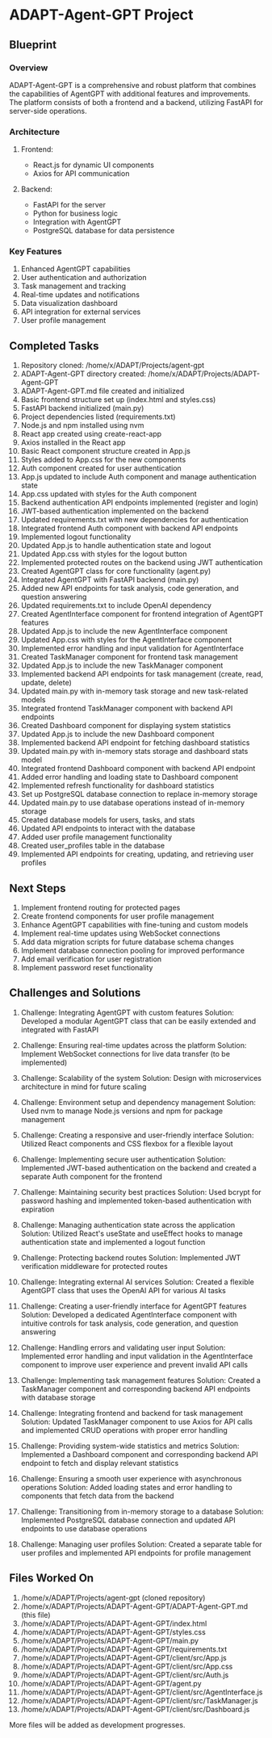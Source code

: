 # ADAPT-Agent-GPT Project

## Blueprint

### Overview
ADAPT-Agent-GPT is a comprehensive and robust platform that combines the capabilities of AgentGPT with additional features and improvements. The platform consists of both a frontend and a backend, utilizing FastAPI for server-side operations.

### Architecture
1. Frontend:
   - React.js for dynamic UI components
   - Axios for API communication

2. Backend:
   - FastAPI for the server
   - Python for business logic
   - Integration with AgentGPT
   - PostgreSQL database for data persistence

### Key Features
1. Enhanced AgentGPT capabilities
2. User authentication and authorization
3. Task management and tracking
4. Real-time updates and notifications
5. Data visualization dashboard
6. API integration for external services
7. User profile management

## Completed Tasks
1. Repository cloned: /home/x/ADAPT/Projects/agent-gpt
2. ADAPT-Agent-GPT directory created: /home/x/ADAPT/Projects/ADAPT-Agent-GPT
3. ADAPT-Agent-GPT.md file created and initialized
4. Basic frontend structure set up (index.html and styles.css)
5. FastAPI backend initialized (main.py)
6. Project dependencies listed (requirements.txt)
7. Node.js and npm installed using nvm
8. React app created using create-react-app
9. Axios installed in the React app
10. Basic React component structure created in App.js
11. Styles added to App.css for the new components
12. Auth component created for user authentication
13. App.js updated to include Auth component and manage authentication state
14. App.css updated with styles for the Auth component
15. Backend authentication API endpoints implemented (register and login)
16. JWT-based authentication implemented on the backend
17. Updated requirements.txt with new dependencies for authentication
18. Integrated frontend Auth component with backend API endpoints
19. Implemented logout functionality
20. Updated App.js to handle authentication state and logout
21. Updated App.css with styles for the logout button
22. Implemented protected routes on the backend using JWT authentication
23. Created AgentGPT class for core functionality (agent.py)
24. Integrated AgentGPT with FastAPI backend (main.py)
25. Added new API endpoints for task analysis, code generation, and question answering
26. Updated requirements.txt to include OpenAI dependency
27. Created AgentInterface component for frontend integration of AgentGPT features
28. Updated App.js to include the new AgentInterface component
29. Updated App.css with styles for the AgentInterface component
30. Implemented error handling and input validation for AgentInterface
31. Created TaskManager component for frontend task management
32. Updated App.js to include the new TaskManager component
33. Implemented backend API endpoints for task management (create, read, update, delete)
34. Updated main.py with in-memory task storage and new task-related models
35. Integrated frontend TaskManager component with backend API endpoints
36. Created Dashboard component for displaying system statistics
37. Updated App.js to include the new Dashboard component
38. Implemented backend API endpoint for fetching dashboard statistics
39. Updated main.py with in-memory stats storage and dashboard stats model
40. Integrated frontend Dashboard component with backend API endpoint
41. Added error handling and loading state to Dashboard component
42. Implemented refresh functionality for dashboard statistics
43. Set up PostgreSQL database connection to replace in-memory storage
44. Updated main.py to use database operations instead of in-memory storage
45. Created database models for users, tasks, and stats
46. Updated API endpoints to interact with the database
47. Added user profile management functionality
48. Created user_profiles table in the database
49. Implemented API endpoints for creating, updating, and retrieving user profiles

## Next Steps
1. Implement frontend routing for protected pages
2. Create frontend components for user profile management
3. Enhance AgentGPT capabilities with fine-tuning and custom models
4. Implement real-time updates using WebSocket connections
5. Add data migration scripts for future database schema changes
6. Implement database connection pooling for improved performance
7. Add email verification for user registration
8. Implement password reset functionality

## Challenges and Solutions
1. Challenge: Integrating AgentGPT with custom features
   Solution: Developed a modular AgentGPT class that can be easily extended and integrated with FastAPI

2. Challenge: Ensuring real-time updates across the platform
   Solution: Implement WebSocket connections for live data transfer (to be implemented)

3. Challenge: Scalability of the system
   Solution: Design with microservices architecture in mind for future scaling

4. Challenge: Environment setup and dependency management
   Solution: Used nvm to manage Node.js versions and npm for package management

5. Challenge: Creating a responsive and user-friendly interface
   Solution: Utilized React components and CSS flexbox for a flexible layout

6. Challenge: Implementing secure user authentication
   Solution: Implemented JWT-based authentication on the backend and created a separate Auth component for the frontend

7. Challenge: Maintaining security best practices
   Solution: Used bcrypt for password hashing and implemented token-based authentication with expiration

8. Challenge: Managing authentication state across the application
   Solution: Utilized React's useState and useEffect hooks to manage authentication state and implemented a logout function

9. Challenge: Protecting backend routes
   Solution: Implemented JWT verification middleware for protected routes

10. Challenge: Integrating external AI services
    Solution: Created a flexible AgentGPT class that uses the OpenAI API for various AI tasks

11. Challenge: Creating a user-friendly interface for AgentGPT features
    Solution: Developed a dedicated AgentInterface component with intuitive controls for task analysis, code generation, and question answering

12. Challenge: Handling errors and validating user input
    Solution: Implemented error handling and input validation in the AgentInterface component to improve user experience and prevent invalid API calls

13. Challenge: Implementing task management features
    Solution: Created a TaskManager component and corresponding backend API endpoints with database storage

14. Challenge: Integrating frontend and backend for task management
    Solution: Updated TaskManager component to use Axios for API calls and implemented CRUD operations with proper error handling

15. Challenge: Providing system-wide statistics and metrics
    Solution: Implemented a Dashboard component and corresponding backend API endpoint to fetch and display relevant statistics

16. Challenge: Ensuring a smooth user experience with asynchronous operations
    Solution: Added loading states and error handling to components that fetch data from the backend

17. Challenge: Transitioning from in-memory storage to a database
    Solution: Implemented PostgreSQL database connection and updated API endpoints to use database operations

18. Challenge: Managing user profiles
    Solution: Created a separate table for user profiles and implemented API endpoints for profile management

## Files Worked On
1. /home/x/ADAPT/Projects/agent-gpt (cloned repository)
2. /home/x/ADAPT/Projects/ADAPT-Agent-GPT/ADAPT-Agent-GPT.md (this file)
3. /home/x/ADAPT/Projects/ADAPT-Agent-GPT/index.html
4. /home/x/ADAPT/Projects/ADAPT-Agent-GPT/styles.css
5. /home/x/ADAPT/Projects/ADAPT-Agent-GPT/main.py
6. /home/x/ADAPT/Projects/ADAPT-Agent-GPT/requirements.txt
7. /home/x/ADAPT/Projects/ADAPT-Agent-GPT/client/src/App.js
8. /home/x/ADAPT/Projects/ADAPT-Agent-GPT/client/src/App.css
9. /home/x/ADAPT/Projects/ADAPT-Agent-GPT/client/src/Auth.js
10. /home/x/ADAPT/Projects/ADAPT-Agent-GPT/agent.py
11. /home/x/ADAPT/Projects/ADAPT-Agent-GPT/client/src/AgentInterface.js
12. /home/x/ADAPT/Projects/ADAPT-Agent-GPT/client/src/TaskManager.js
13. /home/x/ADAPT/Projects/ADAPT-Agent-GPT/client/src/Dashboard.js

More files will be added as development progresses.